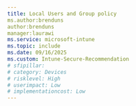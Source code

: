 ```yaml
---
title: Local Users and Group policy
ms.author:brenduns
author:brenduns
manager:laurawi
ms.service: microsoft-intune
ms.topic: include
ms.date: 09/16/2025
ms.custom: Intune-Secure-Recommendation
# sfipillar:   
# category: Devices
# risklevel: High
# userimpact: Low
# implementationcost: Low
--- 
```

<!-- ### Policy to manage local users and groups is congfigured and assigned



**Remediation action**

- [ ](/ )
- [Assign policies in Intune](/intune/intune-service/configuration/device-profile-assign)
- [ ](/ )
-->